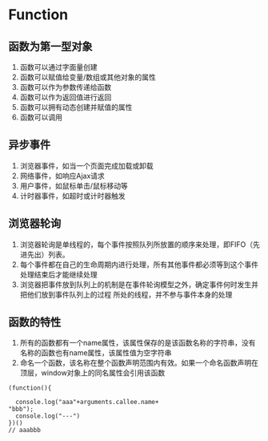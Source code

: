 # Function

## 函数为第一型对象
1. 函数可以通过字面量创建
2. 函数可以赋值给变量/数组或其他对象的属性
3. 函数可以作为参数传递给函数
4. 函数可以作为返回值进行返回
5. 函数可以拥有动态创建并赋值的属性
6. 函数可以调用

## 异步事件
1. 浏览器事件，如当一个页面完成加载或卸载
2. 网络事件，如响应Ajax请求
3. 用户事件，如鼠标单击/鼠标移动等
4. 计时器事件，如超时或计时器触发

## 浏览器轮询
1. 浏览器轮询是单线程的，每个事件按照队列所放置的顺序来处理，即FIFO（先进先出）列表。
2. 每个事件都在自己的生命周期内进行处理，所有其他事件都必须等到这个事件处理结束后才能继续处理
3. 浏览器把事件放到队列上的机制是在事件轮询模型之外，确定事件何时发生并把他们放到事件队列上的过程
所处的线程，并不参与事件本身的处理


## 函数的特性
1. 所有的函数都有一个name属性，该属性保存的是该函数名称的字符串，没有名称的函数也有name属性，该属性值为空字符串
2. 命名一个函数，该名称在整个函数声明范围内有效。如果一个命名函数声明在顶层，window对象上的同名属性会引用该函数

```
(function(){

  console.log("aaa"+arguments.callee.name+
"bbb");
  console.log("---")
})()
// aaabbb
```











